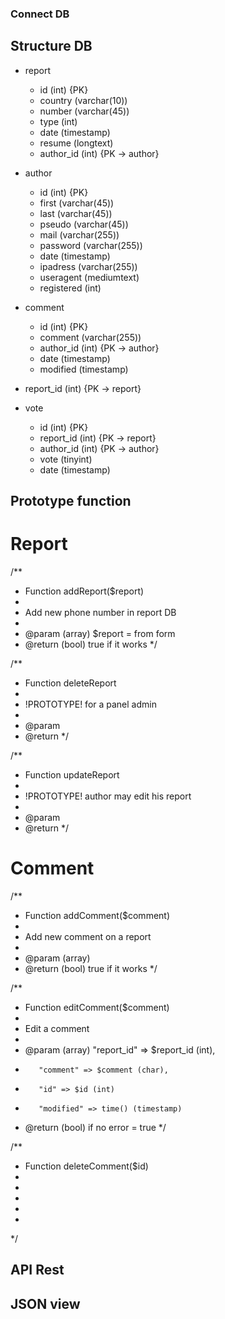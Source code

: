 ### Connect DB

## Structure DB

 - report
 	- id (int) {PK}
	- country (varchar(10))
	- number (varchar(45))
	- type (int)
	- date (timestamp)
	- resume (longtext)
	- author_id (int) {PK -> author}

 - author
 	- id (int) {PK}
	- first (varchar(45))
	- last (varchar(45))
	- pseudo (varchar(45))
	- mail (varchar(255))
	- password (varchar(255))
	- date (timestamp)
	- ipadress (varchar(255))
	- useragent (mediumtext)
	- registered (int)

 - comment
 	- id (int) {PK}
	- comment (varchar(255))
	- author_id (int) {PK -> author}
	- date (timestamp)
	- modified (timestamp)
  - report_id (int) {PK -> report}

 - vote
 	- id (int) {PK}
	- report_id (int) {PK -> report}
	- author_id (int) {PK -> author}
	- vote (tinyint)
	- date (timestamp)

## Prototype function

# Report


/**
* Function addReport($report)
*
* Add new phone number in report DB
*
* @param (array) $report = from form
* @return (bool) true if it works
*/

/**
* Function deleteReport
*
* !PROTOTYPE! for a panel admin
*
* @param
* @return
*/

/**
* Function updateReport
*
* !PROTOTYPE! author may edit his report
*
* @param
* @return
*/


# Comment

/**
* Function addComment($comment)
*
* Add new comment on a report
*
* @param (array)
* @return (bool) true if it works
*/

/**
* Function editComment($comment)
*
* Edit a comment
*
* @param (array) "report_id" => $report_id (int),
*		 "comment" => $comment (char),
*		 "id" => $id (int)
*		 "modified" => time() (timestamp)
* @return (bool) if no error = true
*/

/**
* Function deleteComment($id)
*
*
*
*
*
*/


## API Rest

## JSON view
